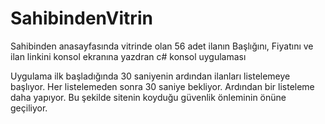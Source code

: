 # SahibindenVitrin
Sahibinden anasayfasında vitrinde olan 56 adet ilanın Başlığını, Fiyatını ve ilan linkini konsol ekranına yazdran c# konsol uygulaması

Uygulama ilk başladığında 30 saniyenin ardından ilanları listelemeye başlıyor. Her listelemeden sonra 30 saniye bekliyor.
Ardından bir listeleme daha yapıyor. Bu şekilde sitenin koyduğu güvenlik önleminin önüne geçiliyor.
